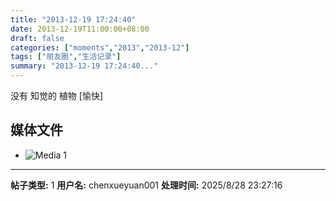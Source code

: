 ```yaml
---
title: "2013-12-19 17:24:40"
date: 2013-12-19T11:00:00+08:00
draft: false
categories: ["moments","2013","2013-12"]
tags: ["朋友圈","生活记录"]
summary: "2013-12-19 17:24:40..."
---
```


没有 知觉的 植物 [愉快]

## 媒体文件

- ![Media 1](/Moments/photos/2013-12-19/201312191724400.jpg)

---

**帖子类型:** 1
**用户名:** chenxueyuan001
**处理时间:** 2025/8/28 23:27:16